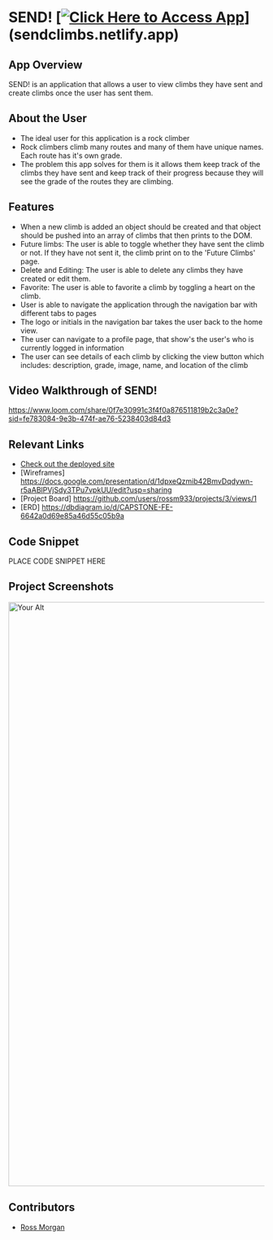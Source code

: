 
# SEND!  [[![Click Here to Access App](https://api.netlify.com/api/v1/badges/214f51bb-ce39-4491-9b5d-983c4cc6fde4/deploy-status)](https://app.netlify.com/sites/sendclimbs/deploys)](sendclimbs.netlify.app)

## App Overview
SEND! is an application that allows a user to view climbs they have sent and create climbs once the user has sent them. 

## About the User
- The ideal user for this application is a rock climber
- Rock climbers climb many routes and many of them have unique names. Each route has it's own grade. 
- The problem this app solves for them is it allows them keep track of the climbs they have sent and keep track of their progress because they will see the grade of the routes they are climbing.

## Features
- When a new climb is added an object should be created and that object should be pushed into an array of climbs that then prints to the DOM.
- Future limbs: The user is able to toggle whether they have sent the climb or not. If they have not sent it, the climb print on to the 'Future Climbs' page. 
- Delete and Editing: The user is able to delete any climbs they have created or edit them. 
- Favorite: The user is able to favorite a climb by toggling a heart on the climb. 
- User is able to navigate the application through the navigation bar with different tabs to pages
- The logo or initials in the navigation bar takes the user back to the home view. 
- The user can navigate to a profile page, that show's the user's who is currently logged in information
- The user can see details of each climb by clicking the view button which includes: description, grade, image, name, and location of the climb


## Video Walkthrough of SEND!
https://www.loom.com/share/0f7e30991c3f4f0a876511819b2c3a0e?sid=fe783084-9e3b-474f-ae76-5238403d84d3

## Relevant Links
- [Check out the deployed site](#your-link)
- [Wireframes] https://docs.google.com/presentation/d/1dpxeQzmib42BmvDqdywn-r5aABlPVjSdy3TPu7vpkUU/edit?usp=sharing
- [Project Board] https://github.com/users/rossm933/projects/3/views/1
- [ERD] https://dbdiagram.io/d/CAPSTONE-FE-6642a0d69e85a46d55c05b9a

## Code Snippet <!-- OPTIONAL, but doesn't hurt -->
PLACE CODE SNIPPET HERE

## Project Screenshots <!-- These can be inside of your project. Look at the repos from class and see how the images are included in the readme -->
<img width="1148" alt="Your Alt" src="your-link.png">

## Contributors
- [Ross Morgan](https://github.com/rossm933)
